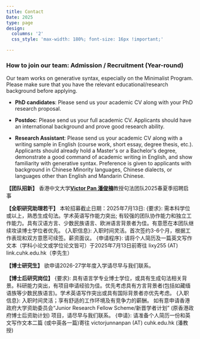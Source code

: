 ```yaml
---
title: Contact
Date: 2025
type: page
design:
  columns: '2' 
  css_style: 'max-width: 180%; font-size: 16px !important;'

---
```


### How to join our team: Admission / Recruitment (Year-round)

Our team works on generative syntax, especially on the Minimalist Program. Please make sure that you have the relevant educational/research background before applying.

- **PhD candidates**: Please send us your academic CV along with your PhD research proposal.

- **Postdoc**: Please send us your full academic CV. Applicants should have an international background and prove good research ability.

- **Research Assistant**: Please send us your academic CV along with a writing sample in English (course work, short essay, degree thesis, etc.). Applicants should already hold a Master's or a Bachelor's degree, demonstrate a good command of academic writing in English, and show familiarity with generative syntax. Preference is given to applicants with background in Chinese Minority languages, Chinese dialects, or languages other than English and Mandarin Chinese.


**【团队招新】** 香港中文大学[**Victor Pan 潘俊楠**](https://ling.cuhk.edu.hk/people/faculty-linguistics/pan-victor-junnan-personal-website/)教授句法团队2025春夏季招聘启事

**【全职研究助理若干】** 本轮招募截止日期：2025年7月13日:
{要求}: 需本科学位或以上，熟悉生成句法。学术英语写作能力突出; 有较强的团队协作能力和独立工作能力。具有汉语方言、少数民族语言、欧洲语言背景者为佳。有意愿在本团队继续攻读博士学位者优先。
{入职信息}: 入职时间灵活。首次签约3-6个月，根据工作表现和双方意愿可续签。薪资面议。
{申请程序}: 请将个人简历及一篇英文写作文本（学科小论文或学位论文皆可）于2025年7月13日前寄往 lixy255 (AT) link.cuhk.edu.hk（李先生）

**【博士研究生】** 欲申请2026-27学年度入学请尽早与我们联系。

**【博士后研究岗位】**
{要求}: 具有语言学专业博士学位，或具有生成句法相关背景。科研能力突出，有项目申请经验为佳。优先考虑具有方言背景者(包括如藏缅语族等少数民族语言)。学术英语写作突出或具有国际背景者亦优先考虑。
{入职信息}: 入职时间灵活；享有舒适的工作环境及有竞争力的薪酬。 如有意申请香港政府大学资助委员会“Junior Research Fellow Scheme/新晋学者计划” (原香港政府博士后资助计划) 项目，请尽早与我们联系。
{申请}: 请准备个人简历一份和英文写作文本二篇 (或中英各一篇)寄往 victorjunnanpan (AT) cuhk.edu.hk (潘教授)


